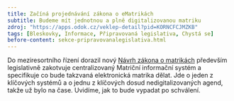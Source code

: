 ```yaml
---
title: Začíná projednávání zákona o eMatrikách
subtitle: Budeme mít jednotnou a plně digitalizovanou matriku
zdroj: "https://apps.odok.cz/veklep-detail?pid=KORNCFCJMZKB"
tags: [Bleskovky, Informace, Připravovaná legislativa, Chystá se]
before-content: sekce-pripravovanalegislativa.html
---
```


Do meziresortního řízení dorazil nový [Návrh zákona o matrikách](https://apps.odok.cz/veklep-detail?pid=KORNCFCJMZKB) především legislativně zakotvuje centralizovaný Matriční informační systém a specifikuje co bude takzvaná elektronická matrika dělat. Jde o jeden z klíčových systémů a o jednu z klíčových dosud nedigitalizovaných agend, takže už bylo na čase. Uvidíme, jak to bude vypadat po schválení.
